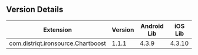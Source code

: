## Version Details

| Extension | Version | Android Lib | iOS Lib |
| --- | --- | --- | --- |
| com.distriqt.ironsource.Chartboost | 1.1.1 | 4.3.9 | 4.3.10 |
